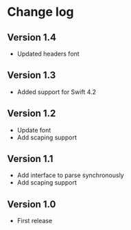 # Change log

## Version 1.4

- Updated headers font

## Version 1.3

- Added support for Swift 4.2

## Version 1.2

- Update font
- Add scaping support

## Version 1.1

- Add interface to parse synchronously
- Add scaping support

## Version 1.0

- First release
